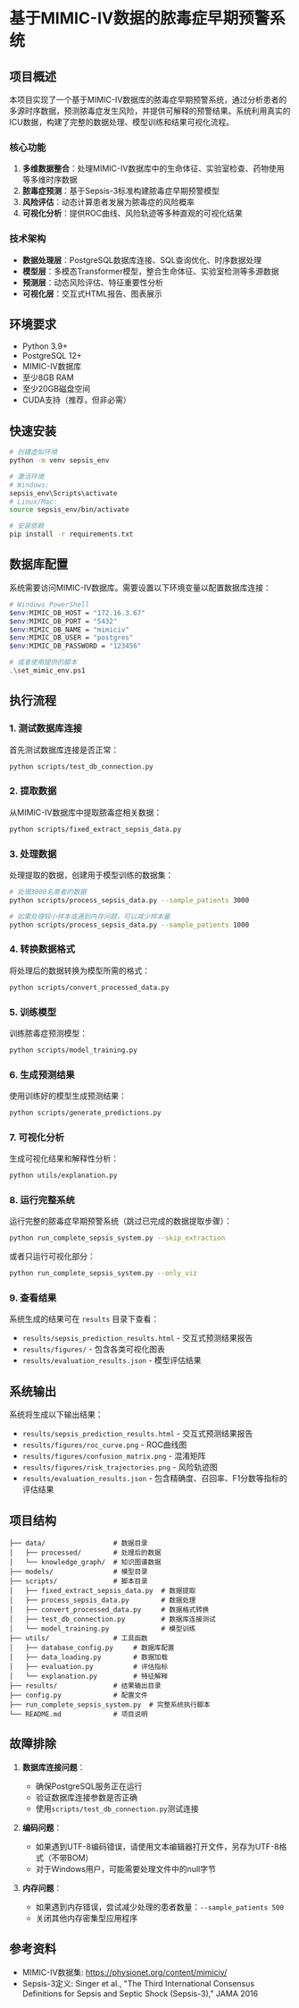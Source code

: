 # 基于MIMIC-IV数据的脓毒症早期预警系统

## 项目概述

本项目实现了一个基于MIMIC-IV数据库的脓毒症早期预警系统，通过分析患者的多源时序数据，预测脓毒症发生风险，并提供可解释的预警结果。系统利用真实的ICU数据，构建了完整的数据处理、模型训练和结果可视化流程。

### 核心功能

1. **多维数据整合**：处理MIMIC-IV数据库中的生命体征、实验室检查、药物使用等多维时序数据
2. **脓毒症预测**：基于Sepsis-3标准构建脓毒症早期预警模型
3. **风险评估**：动态计算患者发展为脓毒症的风险概率
4. **可视化分析**：提供ROC曲线、风险轨迹等多种直观的可视化结果

### 技术架构

- **数据处理层**：PostgreSQL数据库连接、SQL查询优化、时序数据处理
- **模型层**：多模态Transformer模型，整合生命体征、实验室检测等多源数据
- **预测层**：动态风险评估、特征重要性分析
- **可视化层**：交互式HTML报告、图表展示

## 环境要求

- Python 3.9+
- PostgreSQL 12+
- MIMIC-IV数据库
- 至少8GB RAM
- 至少20GB磁盘空间
- CUDA支持（推荐，但非必需）

## 快速安装

```bash
# 创建虚拟环境
python -m venv sepsis_env

# 激活环境
# Windows:
sepsis_env\Scripts\activate
# Linux/Mac:
source sepsis_env/bin/activate

# 安装依赖
pip install -r requirements.txt
```

## 数据库配置

系统需要访问MIMIC-IV数据库。需要设置以下环境变量以配置数据库连接：

```bash
# Windows PowerShell
$env:MIMIC_DB_HOST = "172.16.3.67"
$env:MIMIC_DB_PORT = "5432"
$env:MIMIC_DB_NAME = "mimiciv"
$env:MIMIC_DB_USER = "postgres"
$env:MIMIC_DB_PASSWORD = "123456"

# 或者使用提供的脚本
.\set_mimic_env.ps1
```

## 执行流程

### 1. 测试数据库连接

首先测试数据库连接是否正常：

```bash
python scripts/test_db_connection.py
```

### 2. 提取数据

从MIMIC-IV数据库中提取脓毒症相关数据：

```bash
python scripts/fixed_extract_sepsis_data.py
```

### 3. 处理数据

处理提取的数据，创建用于模型训练的数据集：

```bash
# 处理3000名患者的数据
python scripts/process_sepsis_data.py --sample_patients 3000

# 如需处理较小样本或遇到内存问题，可以减少样本量
python scripts/process_sepsis_data.py --sample_patients 1000
```

### 4. 转换数据格式

将处理后的数据转换为模型所需的格式：

```bash
python scripts/convert_processed_data.py
```

### 5. 训练模型

训练脓毒症预测模型：

```bash
python scripts/model_training.py
```

### 6. 生成预测结果

使用训练好的模型生成预测结果：

```bash
python scripts/generate_predictions.py
```

### 7. 可视化分析

生成可视化结果和解释性分析：

```bash
python utils/explanation.py
```

### 8. 运行完整系统

运行完整的脓毒症早期预警系统（跳过已完成的数据提取步骤）：

```bash
python run_complete_sepsis_system.py --skip_extraction
```

或者只运行可视化部分：

```bash
python run_complete_sepsis_system.py --only_viz
```

### 9. 查看结果

系统生成的结果可在 `results` 目录下查看：

- `results/sepsis_prediction_results.html` - 交互式预测结果报告
- `results/figures/` - 包含各类可视化图表
- `results/evaluation_results.json` - 模型评估结果

## 系统输出

系统将生成以下输出结果：

- `results/sepsis_prediction_results.html` - 交互式预测结果报告
- `results/figures/roc_curve.png` - ROC曲线图
- `results/figures/confusion_matrix.png` - 混淆矩阵
- `results/figures/risk_trajectories.png` - 风险轨迹图
- `results/evaluation_results.json` - 包含精确度、召回率、F1分数等指标的评估结果

## 项目结构

```
├── data/                 # 数据目录
│   ├── processed/        # 处理后的数据
│   └── knowledge_graph/  # 知识图谱数据
├── models/               # 模型目录
├── scripts/              # 脚本目录
│   ├── fixed_extract_sepsis_data.py  # 数据提取
│   ├── process_sepsis_data.py        # 数据处理
│   ├── convert_processed_data.py     # 数据格式转换
│   ├── test_db_connection.py         # 数据库连接测试
│   └── model_training.py             # 模型训练
├── utils/                # 工具函数
│   ├── database_config.py     # 数据库配置
│   ├── data_loading.py        # 数据加载
│   ├── evaluation.py          # 评估指标
│   └── explanation.py         # 特征解释
├── results/              # 结果输出目录
├── config.py             # 配置文件
├── run_complete_sepsis_system.py  # 完整系统执行脚本
└── README.md             # 项目说明
```

## 故障排除

1. **数据库连接问题**：
   - 确保PostgreSQL服务正在运行
   - 验证数据库连接参数是否正确
   - 使用`scripts/test_db_connection.py`测试连接

2. **编码问题**：
   - 如果遇到UTF-8编码错误，请使用文本编辑器打开文件，另存为UTF-8格式（不带BOM）
   - 对于Windows用户，可能需要处理文件中的null字节

3. **内存问题**：
   - 如果遇到内存错误，尝试减少处理的患者数量：`--sample_patients 500`
   - 关闭其他内存密集型应用程序

## 参考资料

- MIMIC-IV数据集: https://physionet.org/content/mimiciv/
- Sepsis-3定义: Singer et al., "The Third International Consensus Definitions for Sepsis and Septic Shock (Sepsis-3)," JAMA 2016 